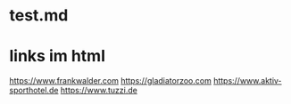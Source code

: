 # test.md
# links im html
<a href="https://www.frankwalder.com" target="_blank">https://www.frankwalder.com</a>
<a href="https://gladiatorzoo.com" target="_blank">https://gladiatorzoo.com</a>
<a href="https://www.aktiv-sporthotel.de" target="_blank">https://www.aktiv-sporthotel.de</a>
<a href="https://www.tuzzi.de" target="_blank">https://www.tuzzi.de</a>
